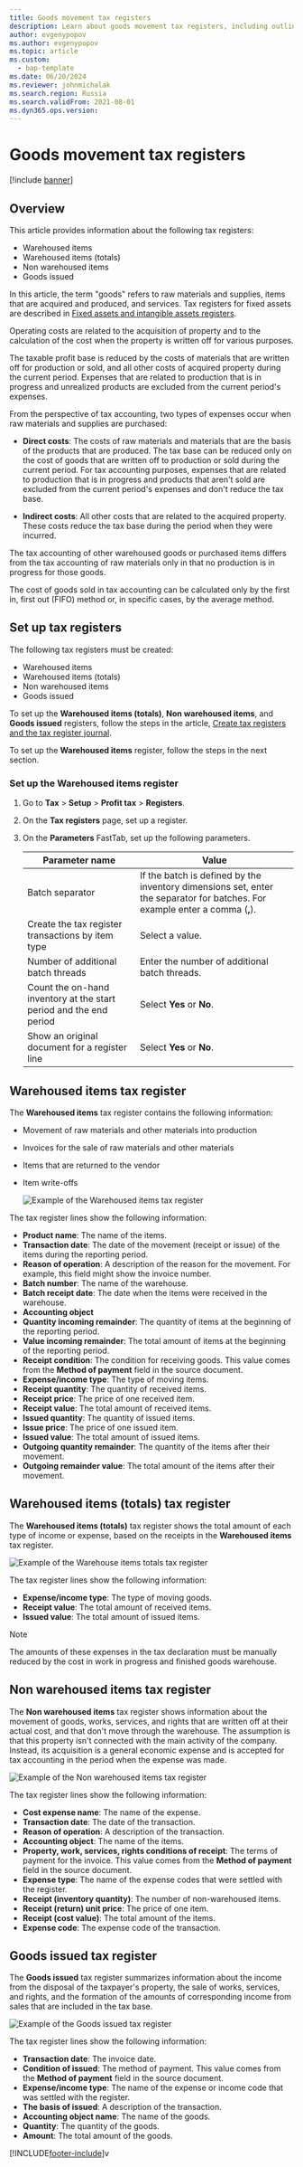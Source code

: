 ```yaml
---
title: Goods movement tax registers
description: Learn about goods movement tax registers, including outlines and step-by-step processes on setting up tax registers and warehoused items tax register.
author: evgenypopov
ms.author: evgenypopov
ms.topic: article
ms.custom: 
  - bap-template
ms.date: 06/20/2024
ms.reviewer: johnmichalak
ms.search.region: Russia
ms.search.validFrom: 2021-08-01
ms.dyn365.ops.version: 
---
```


# Goods movement tax registers

[!include [banner](../../includes/banner.md)]


## Overview

This article provides information about the following tax registers:

- Warehoused items
- Warehoused items (totals)
- Non warehoused items
- Goods issued

In this article, the term "goods" refers to raw materials and supplies, items that are acquired and produced, and services. Tax registers for fixed assets are described in [Fixed assets and intangible assets registers](rus-assets-tax-registers.md).

Operating costs are related to the acquisition of property and to the calculation of the cost when the property is written off for various purposes.

The taxable profit base is reduced by the costs of materials that are written off for production or sold, and all other costs of acquired property during the current period. Expenses that are related to production that is in progress and unrealized products are excluded from the current period's expenses.

From the perspective of tax accounting, two types of expenses occur when raw materials and supplies are purchased:

- **Direct costs**: The costs of raw materials and materials that are the basis of the products that are produced. The tax base can be reduced only on the cost of goods that are written off to production or sold during the current period. For tax accounting purposes, expenses that are related to production that is in progress and products that aren't sold are excluded from the current period's expenses and don't reduce the tax base.

- **Indirect costs**: All other costs that are related to the acquired property. These costs reduce the tax base during the period when they were incurred.

The tax accounting of other warehoused goods or purchased items differs from the tax accounting of raw materials only in that no production is in progress for those goods.

The cost of goods sold in tax accounting can be calculated only by the first in, first out (FIFO) method or, in specific cases, by the average method.

## Set up tax registers

The following tax registers must be created:

- Warehoused items
- Warehoused items (totals)
- Non warehoused items
- Goods issued

To set up the **Warehoused items (totals)**, **Non warehoused items**, and **Goods issued** registers, follow the steps in the article, [Create tax registers and the tax register journal](rus-profit-tax-registers.md#create-a-tax-register).

To set up the **Warehoused items** register, follow the steps in the next section.

### Set up the Warehoused items register

1.  Go to **Tax** > **Setup** > **Profit tax** > **Registers**.
2.  On the **Tax registers** page, set up a register.
3.  On the **Parameters** FastTab, set up the following parameters.

    | **Parameter name** | **Value** |
    |-------------------------|-------------------------|
    | Batch separator | If the batch is defined by the inventory dimensions set, enter the separator for batches. For example enter a comma (**,**). |
    | Create the tax register transactions by item type | Select a value. |
    | Number of additional batch threads | Enter the number of additional batch threads. |
    | Count the on-hand inventory at the start period and the end period | Select **Yes** or **No**. |
    | Show an original document for a register line | Select **Yes** or **No**. |

## Warehoused items tax register

The **Warehoused items** tax register contains the following information:

- Movement of raw materials and other materials into production
- Invoices for the sale of raw materials and other materials
- Items that are returned to the vendor
- Item write-offs

  ![Example of the Warehoused items tax register](../media/rus-goods-move-1.png)

The tax register lines show the following information:

- **Product name**: The name of the items.
- **Transaction date**: The date of the movement (receipt or issue)  of the items during the reporting period.
- **Reason of operation**: A description of the reason for the movement. For example, this field might show the invoice number.
- **Batch number**: The name of the warehouse.
- **Batch receipt date**: The date when the items were received in the warehouse.
- **Accounting object**
- **Quantity incoming remainder**: The quantity of items at the beginning of the reporting period.
- **Value incoming remainder**: The total amount of items at the beginning of the reporting period.
- **Receipt condition**: The condition for receiving goods. This value comes from the **Method of payment** field in the source document.
- **Expense/income type**: The type of moving items.
- **Receipt quantity**: The quantity of received items.
- **Receipt price**: The price of one received item.
- **Receipt value**: The total amount of received items.
- **Issued quantity**: The quantity of issued items.
- **Issue price**: The price of one issued item.
- **Issued value**: The total amount of issued items.
- **Outgoing quantity remainder**: The quantity of the items after their movement.
- **Outgoing remainder value**: The total amount of the items after their movement.

## Warehoused items (totals) tax register

The **Warehoused items (totals)** tax register shows the total amount of each type of income or expense, based on the receipts in the **Warehoused items** tax register.

 ![Example of the Warehouse items  totals  tax register](../media/rus-goods-move-2.png)

The tax register lines show the following information:

- **Expense/income type**: The type of moving goods.
- **Receipt value**: The total amount of received items.
- **Issued value**: The total amount of issued items.

>[!NOTE]
>The amounts of these expenses in the tax declaration must be manually reduced by the cost in work in progress and finished goods warehouse.

## Non warehoused items tax register

The **Non warehoused items** tax register shows information about the movement of goods, works, services, and rights that are written off at their actual cost, and that don't move through the warehouse. The assumption is that this property isn't connected with the main activity of the company. Instead, its acquisition is a general economic expense
and is accepted for tax accounting in the period when the expense was made.

![Example of the Non warehoused items tax register](../media/rus-goods-move-3.png)

The tax register lines show the following information:

- **Cost expense name**: The name of the expense.
- **Transaction date**: The date of the transaction.
- **Reason of operation**: A description of the transaction.
- **Accounting object**: The name of the items.
- **Property, work, services, rights conditions of receipt**: The terms of payment for the invoice. This value comes from the **Method of payment** field in the source document.
- **Expense type**: The name of the expense codes that were settled with the register.
- **Receipt (inventory quantity)**: The number of non-warehoused items.
- **Receipt (return) unit price**: The price of one item.
- **Receipt (cost value)**: The total amount of the items.
- **Expense code**: The expense code of the transaction.

## Goods issued tax register

The **Goods issued** tax register summarizes information about the income from the disposal of the taxpayer's property, the sale of works, services, and rights, and the formation of the amounts of corresponding income from sales that are included in the tax base.

![Example of the Goods issued tax register](../media/rus-goods-move-4.png)

The tax register lines show the following information:

- **Transaction date**: The invoice date.
- **Condition of issued**: The method of payment. This value comes from the **Method of payment** field in the source document.
- **Expense/income type**: The name of the expense or income code that was settled with the register.
- **The basis of issued**: A description of the transaction.
- **Accounting object name**: The name of the goods.
- **Quantity**: The quantity of the goods.
- **Amount**: The total amount of the goods.

[!INCLUDE[footer-include](../../../includes/footer-banner.md)]v
